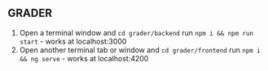 ## GRADER

1) Open a terminal window and `cd grader/backend` run `npm i && npm run start` - works at localhost:3000
2) Open another terminal tab or window and `cd grader/frontend` run `npm i && ng serve` - works at localhost:4200
